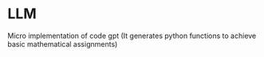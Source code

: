 # LLM
Micro implementation of code gpt (It generates python functions to achieve basic mathematical assignments)
